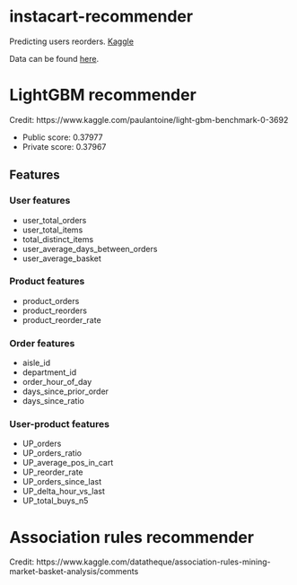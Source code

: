 # instacart-recommender
Predicting users reorders.
<a href="https://www.kaggle.com/c/instacart-market-basket-analysis">Kaggle</a>

Data can be found <a href="https://www.kaggle.com/c/instacart-market-basket-analysis/data">here</a>.


<h1>LightGBM recommender</h1>
Credit: https://www.kaggle.com/paulantoine/light-gbm-benchmark-0-3692
<ul>
    <li> Public score: 0.37977</li>
    <li> Private score: 0.37967</li>
</ul>
<h2>Features</h2>
<h3>User features</h3>
<ul>
    <li>user_total_orders</li>
    <li>user_total_items</li>
    <li>total_distinct_items</li>
    <li>user_average_days_between_orders</li>
    <li>user_average_basket</li>
</ul>

<h3>Product features</h3>
<ul>
    <li>product_orders</li>
    <li>product_reorders</li>
    <li>product_reorder_rate</li>
</ul>

<h3>Order features</h3>
<ul>
    <li>aisle_id</li>
    <li>department_id</li>
    <li>order_hour_of_day</li>
    <li>days_since_prior_order</li>
    <li>days_since_ratio</li>
</ul>

<h3>User-product features</h3>
<ul>
    <li>UP_orders</li>
    <li>UP_orders_ratio</li>
    <li>UP_average_pos_in_cart</li>
    <li>UP_reorder_rate</li>
    <li>UP_orders_since_last</li>
    <li>UP_delta_hour_vs_last</li>
    <li>UP_total_buys_n5</li>
</ul>

<h1>Association rules recommender</h1>
Credit: https://www.kaggle.com/datatheque/association-rules-mining-market-basket-analysis/comments


